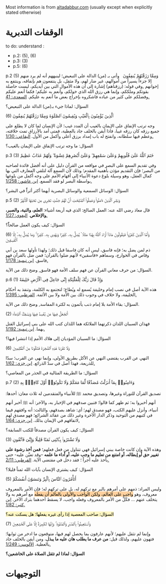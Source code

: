 Most information is from [altadabbur.com](https://altadabbur.com/) (usually except when explicitly stated otherwise)
# الوقفات التدبرية

to do: understand :
* p.2: (5), (6)
* p.3: (3)
* p.5: (6)

p.2
(5)
وَمِمَّا رَزَقْنَٰهُمْ يُنفِقُونَ
 
وأتى بـ (من) الدالة على التبعيض؛ لينبههم أنه لم يرد منهم إلا جزءاً يسيراً من أموالهم، غير ضار لهم، ولا مثقل، بل ينتفعون هم بإنفاقه، وينتفع به إخوانهم ,وفي قوله: (رزقناهم) إشارة إلى أن هذه الأموال التي بين أيديكم، ليست حاصلة بقوتكم وملككم، وإنما هي رزق الله الذي خولكم، وأنعم به عليكم؛ فكما أنعم عليكم وفضلكم على كثير من عباده فاشكروه بإخراج بعض ما أنعم به عليكم. [السعدي: 41.](https://altadabbur.com/source?query=%D8%A7%D9%84%D8%B3%D8%B9%D8%AF%D9%8A)  

السؤال: لماذا جيء بـ(من) الدالة على التبعيض؟


(6)
ٱلَّذِينَ يُؤْمِنُونَ بِٱلْغَيْبِ وَيُقِيمُونَ ٱلصَّلَوٰةَ وَمِمَّا رَزَقْنَٰهُمْ يُنفِقُونَ

وجه ترتب الإنفاق على الإيمان بالغيب أن المدد غيب؛ لأن الإنسان لما كان لا يطلع على جميع رزقه كان رزقه غيبا، فاذا أيقن بالخلف جاد بالعطية، فمتى أمد بالأرزاق تمت خلافته، وعظم فيها سلطانه، وانفتح له باب إمداد برزق أعلى وأكمل من الأول. [البقاعي: 1/30.](https://altadabbur.com/source?query=%D8%A7%D9%84%D8%A8%D9%82%D8%A7%D8%B9%D9%8A)

السؤال: ما وجه ترتب الإنفاق على الإيمان بالغيب؟


p.3
(3)
خَتَمَ ٱللَّهُ عَلَىٰ قُلُوبِهِمْ وَعَلَىٰ سَمْعِهِمْ ۖ وَعَلَىٰٓ أَبْصَٰرِهِمْ غِشَٰوَةٌ ۖ وَلَهُمْ عَذَابٌ عَظِيمٌ

وفي تقديم السمع على البصر في مواقعه من القرآن دليل على أنه أفضل فائدة لصاحبه من البصر؛ فإن التقديم مؤذن بأهمية المقدم؛ وذلك لأن السمع آلة لتلقي المعارف التي بها كمال العقل، وهو وسيلة بلوغ دعوة الأنبياء إلى أفهام الأمم على وجه أكمل من بلوغها بواسطة البصر لو فقد السمع. [ابن عاشور: 1/258.](https://altadabbur.com/source?query=%D8%A7%D8%A8%D9%86%20%D8%B9%D8%A7%D8%B4%D9%88%D8%B1)  

السؤال: الوسائل السمعية والوسائل البصرية أيهما أكثر أثراًً في البشر؟


p.5
(2)
وَبَشِّرِ ٱلَّذِينَ ءَامَنُوا۟ وَعَمِلُوا۟ ٱلصَّٰلِحَٰتِ أَنَّ لَهُمْ جَنَّٰتٍ تَجْرِى مِن تَحْتِهَا ٱلْأَنْهَٰرُ

قال معاذ رضي الله عنه: العمل الصالح: الذي فيه أربعة أشياء: **العلم، والنية، والصبر، والإخلاص**. [البغوي: 1/27.](https://altadabbur.com/source?query=%D8%A7%D9%84%D8%A8%D8%BA%D9%88%D9%8A)

السؤال: كيف يكون العمل صالحاًً؟


(6)
وَأَمَّا ٱلَّذِينَ كَفَرُوا۟ فَيَقُولُونَ مَاذَآ أَرَادَ ٱللَّهُ بِهَٰذَا مَثَلًا ۘ يُضِلُّ بِهِۦ كَثِيرًا وَيَهْدِى بِهِۦ كَثِيرًا ۚ وَمَا يُضِلُّ بِهِۦٓ إِلَّا ٱلْفَٰسِقِينَ

ذم لمن يضل به؛ فإنه فاسق، ليس أنه كان فاسقا قبل ذلك؛ ولهذا تأولها سعد بن أبي وقاص في الخوارج، وسماهم «فاسقين» لأنهم ضلوا بالقرآن؛ فمن ضل بالقرآن فهو فاسق. [ابن تيمية: 1/178.](https://altadabbur.com/source?query=%D8%A7%D8%A8%D9%86%20%D8%AA%D9%8A%D9%85%D9%8A%D8%A9)

السؤال: من حرف معاني القرآن عن فهم سلف الأمة فهو فاسق, وضح ذلك من الآية.


p.6
(1)
وَإِذْ قَالَ رَبُّكَ لِلْمَلَٰٓئِكَةِ إِنِّى جَاعِلٌ فِى ٱلْأَرْضِ خَلِيفَةً

هذه الآية أصل في نصب إمام وخليفة يُسمع له ويُطاع؛ لتجتمع به الكلمة، وتنفذ به أحكام الخليفة، ولا خلاف في وجوب ذلك بين الأمة ولا بين الأئمة. [القرطبي: 1/395.](https://altadabbur.com/source?query=%D8%A7%D9%84%D9%82%D8%B1%D8%B7%D8%A8%D9%8A)  

السؤال: بقاء الأمة بلا إمام ذنب يأثمون به لكثرة المفاسد, وضح ذلك من الآية.


(2)
أَتَجْعَلُ فِيهَا مَن يُفْسِدُ فِيهَا وَيَسْفِكُ ٱلدِّمَآءَ

فهذان السببان اللذان ذكرتهما الملائكة هما اللذان كتب الله على بني إسرائيل القتل بهما. [ابن تيمية: 1/192.](https://altadabbur.com/source?query=%D8%A7%D8%A8%D9%86%20%D8%AA%D9%8A%D9%85%D9%8A%D8%A9)  

السؤال: ما السببان المؤديان إلى هلاك الأمم إذا انتشرا فيها؟


(6)
وَلَا تَقْرَبَا هَٰذِهِ ٱلشَّجَرَةَ فَتَكُونَا مِنَ ٱلظَّٰلِمِينَ

النهي عن القرب يقتضي النهي عن الأكل بطريق الأولى، وإنما نهى عن القرب؛ سدّا للذريعة، فهذا أصل في سدّ الذرائع. [ابن جزي: 1/62.](https://altadabbur.com/source?query=%D8%A7%D8%A8%D9%86%20%D8%AC%D8%B2%D9%8A)  

السؤال: ما الطريقة المثالية في الحذر من المعاصي؟


p.7
(2)
وَءَامِنُوا۟ بِمَآ أَنزَلْتُ مُصَدِّقًا لِّمَا مَعَكُمْ وَلَا تَكُونُوٓا۟ أَوَّلَ كَافِرٍۭ بِهِ

تصديق القرآن للتوراة وغيرها، وتصديق محمد ﷺ للأنبياء والمتقدمين له ثلاث معان: أحدها: أنهم أخبروا به؛ ثم ظهر كما قالوا؛ فتبين صدقهم في الإخبار به، والآخر: أنه ﷺ أخبر أنهم أنبياء، وأنزل عليهم الكتب، فهو مصدق لهم؛ أي: شاهد بصدقهم، والثالث: أنه وافقهم فيما في كتبهم من التوحيد وذكر الدار الآخرة وغير ذلك من عقائد الشرائع؛ فهو مصدق لهم لاتفاقهم في الإيمان بذلك. [ابن جزي: 1/64.](https://altadabbur.com/source?query=%D8%A7%D8%A8%D9%86%20%D8%AC%D8%B2%D9%8A)  

السؤال: كيف يكون القرآن مصدقاً للكتب السابقة؟


(3)
وَلَا تَشْتَرُوا۟ بِـَٔايَٰتِى ثَمَنًا قَلِيلًا وَإِيَّٰىَ فَٱتَّقُونِ

وهذه الآية وإن كانت خاصة ببني إسرائيل فهي تتناول من فعل فعلهم؛ **فمن أخذ رشوة على تغيير حق أو إبطاله، أو امتنع من تعليم ما وجب عليه، أو أداء ما علمه** –وقد تعيَّن عليه- حتى يأخذ عليه أجراً ؛ فقد دخل في مقتضى الآية. [القرطبي: 2/11.](https://altadabbur.com/source?query=%D8%A7%D9%84%D9%82%D8%B1%D8%B7%D8%A8%D9%8A)  

السؤال: كيف يشتري الإنسان بآيات الله ثمناً قليلا؟


(5)
أَتَأْمُرُونَ ٱلنَّاسَ بِٱلْبِرِّ وَتَنسَوْنَ أَنفُسَكُمْ

وليس المراد: ذمهم على أمرهم بالبر مع تركهم له، بل على تركهم له؛ فإن الأمر بالمعروف معروف، وهو <mark style="background: #FFB86CA6;">واجب على العالم، ولكن الواجب والأولى بالعالم أن يفعله</mark> مع أمرهم به ولا يتخلف عنهم ... فكُلٌّ من الأمر بالمعروف وفعله واجب، لا يسقط أحدهما بترك الآخر. [ابن كثير: 1/82.](https://altadabbur.com/source?query=%D8%A7%D8%A8%D9%86%20%D9%83%D8%AB%D9%8A%D8%B1)  

<mark style="background: #FFF3A3A6;">السؤال: صاحب المعصية إذا رأى غيره يفعلها؛ هل يسكت عنه؟</mark>


(7)
وَٱسْتَعِينُوا۟ بِٱلصَّبْرِ وَٱلصَّلَوٰةِ ۚ وَإِنَّهَا لَكَبِيرَةٌ إِلَّا عَلَى ٱلْخَٰشِعِينَ

وإنما لم تثقل عليهم؛ لأنهم عارفون بما يحصل لهم فيها، متوقعون ما ادخر من ثوابها؛ فتهون عليهم، ولذلك قيل: **من عرف ما يطلب هان عليه ما يبذل**، ومن أيقن بالخلف جاد بالعطية. [الألوسي: 1/249.](https://altadabbur.com/source?query=%D8%A7%D9%84%D8%A3%D9%84%D9%88%D8%B3%D9%8A)  

**السؤال: لماذا لم تثقل الصلاة على الخاشعين؟**

# التوجيهات



